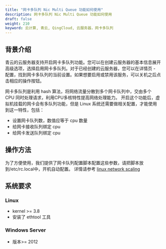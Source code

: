 ```yaml
---
title: "网卡多队列 Nic Multi Queue 功能如何使用"
description: 网卡多队列 Nic Multi Queue 功能如何使用
draft: false
weight: 210
keyword: 云计算, 青云, QingCloud, 云服务器，网卡多队列
---
```


## 背景介绍

青云的云服务器支持开启网卡多队列功能。您可以在创建云服务器的基本信息展开高级选项，选择启用网卡多队列。对于已经创建的云服务器，您可以在详情页 - 配置，找到网卡多队列的当前设置。如果想要启用或禁用该服务，可以关机之后点击相应的操作按钮。

网卡多队列是利用 hash 算法，将网络流量分散到多个网卡队列中，交由多个 CPU 同时处理请求，利用CPU多核特性提高网络处理能力。 开启这个功能后，虚拟机挂载的网卡会有多队列功能，但是 Linux 系统还需要做相关配置，才能使用到这一特性，包括：

*  设置网卡队列数，数值应等于 cpu 数量
*  给网卡接收队列绑定 cpu
*  给网卡发送队列绑定 cpu

## 操作方法

为了方便使用，我们提供了网卡队列配置脚本配置这些参数，请把脚本放到/etc/rc.local中，开机自动配置。 详情请参考 [linux network scaling](https://www.kernel.org/doc/Documentation/networking/scaling.txt)

## 系统要求

### Linux

*   kernel >= 3.8
*   安装了 ethtool 工具

### Windows Server

*   版本>= 2012
